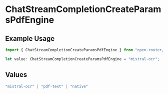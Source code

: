 # ChatStreamCompletionCreateParamsPdfEngine

## Example Usage

```typescript
import { ChatStreamCompletionCreateParamsPdfEngine } from "open-router/models";

let value: ChatStreamCompletionCreateParamsPdfEngine = "mistral-ocr";
```

## Values

```typescript
"mistral-ocr" | "pdf-text" | "native"
```